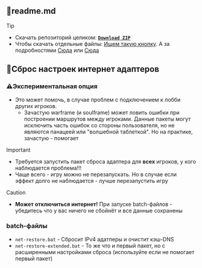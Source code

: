 ## 📕readme.md

>[!tip]
> - Скачать репозиторий целиком: [**`Download ZIP`**](https://github.com/N3M1X10/warframe-batch-tools/archive/refs/heads/master.zip)
> - Чтобы скачать отдельные файлы: [Ищем такую кнопку](https://github.com/user-attachments/assets/c0169211-4266-4d54-b594-22e762d0938b). А за подробностями [Сюда](https://docs.github.com/ru/get-started/start-your-journey/downloading-files-from-github) или [Сюда](https://blog.skillfactory.ru/kak-skachivat-s-github/)

## 🔁Сброс настроек интернет адаптеров
### ⚠️Экспериментальная опция
- Это может помочь, в случае проблем с подключением к лобби других игроков.
  - Зачастую warframe (и soulframe) может ловить ошибки при построении маршрутов между игроками. Данные пакеты могут исключить часть ошибок со стороны пользователя, но не являются панацеей или "волшебной таблеткой". Но на практике, зачастую - помогает

>[!important]
> - Требуется запустить пакет сброса адаптера для **всех** игроков, у кого наблюдается проблема!!!
> - Чаще всего - игру можно не перезапускать. Но в случае если эффект долго не наблюдается - лучше перезапустить игру

>[!caution]
> - **Может отключиться интернет!** При запуске batch-файлов - убедитесь что у вас ничего не сбойнёт и все данные сохранены

### batch-файлы
- `net-restore.bat` - Сбросит IPv4 адатперы и очистит кэш-DNS
- `net-restore-extended.bat` - То же что и первый пакет, но с расширенными настройками сброса (используйте если не помогает первый пакет)
